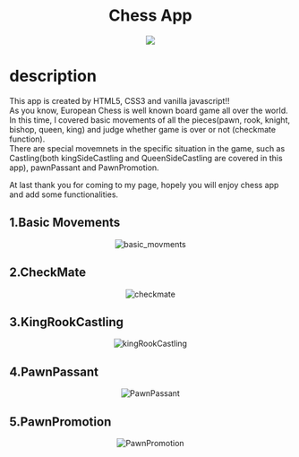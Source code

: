  
<h1 align="center">Chess App</h1>
<p align="center">
<a alt="MIT License" href="https://kawakawaritsuki.mit-license.org/">
  <img src="https://img.shields.io/badge/license-MIT-blue.svg">
</a>
 </p>


# description

This app is created by HTML5, CSS3 and vanilla javascript!!\
As you know, European Chess is well known board game all over the world.\
In this time, I covered basic movements of all the pieces(pawn, rook, knight, bishop, queen, king) and judge whether game is over or not (checkmate function).\
There are special movemnets in the specific situation in the game, such as Castling(both kingSideCastling and QueenSideCastling are covered in this app), pawnPassant and PawnPromotion.  

At last thank you for coming to my page, hopely you will enjoy chess app and add some functionalities.







## 1.Basic Movements

<p align="center">
 <img src="https://user-images.githubusercontent.com/66249668/114341499-e686ef80-9b94-11eb-8e2c-4ca75f96d790.gif" alt="basic_movments" />
</p>

## 2.CheckMate 

<p align="center">
 <img src="https://user-images.githubusercontent.com/66249668/114341363-8e4fed80-9b94-11eb-8c91-349e6643db98.gif" alt="checkmate" />
</p>


## 3.KingRookCastling

<p align="center">
 <img src="https://user-images.githubusercontent.com/66249668/114341582-159d6100-9b95-11eb-9046-de81c417e753.gif" alt="kingRookCastling" />
</p>

## 4.PawnPassant


<p align="center">
 <img src="https://user-images.githubusercontent.com/66249668/114341672-47162c80-9b95-11eb-8458-14b28616e8f8.gif" alt="PawnPassant" />
</p>


## 5.PawnPromotion




<p align="center">
 <img src="https://user-images.githubusercontent.com/66249668/114341272-55177d80-9b94-11eb-8dfe-998815d5712a.gif" alt="PawnPromotion" />
</p>
